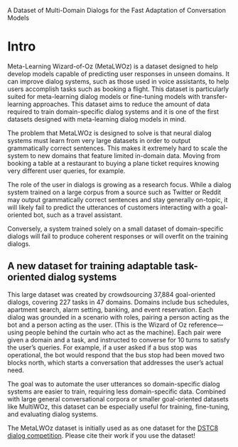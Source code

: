 A Dataset of Multi-Domain Dialogs for the Fast Adaptation of Conversation Models

# Intro
Meta-Learning Wizard-of-Oz (MetaLWOz) is a dataset designed to help develop models capable of predicting user responses in unseen domains. It can improve dialog systems, such as those used in voice assistants, to help users accomplish tasks such as booking a flight. This dataset is particularly suited for meta-learning dialog models or fine-tuning models with transfer-learning approaches. This dataset aims to reduce the amount of data required to train domain-specific dialog systems and it is one of the first datasets designed with meta-learning dialog models in mind.

The problem that MetaLWOz is designed to solve is that neural dialog systems must learn from very large datasets in order to output grammatically correct sentences. This makes it extremely hard to scale the system to new domains that feature limited in-domain data. Moving from booking a table at a restaurant to buying a plane ticket requires knowing very different user queries, for example.

The role of the user in dialogs is growing as a research focus. While a dialog system trained on a large corpus from a source such as Twitter or Reddit may output grammatically correct sentences and stay generally on-topic, it will likely fail to predict the utterances of customers interacting with a goal-oriented bot, such as a travel assistant.

Conversely, a system trained solely on a small dataset of domain-specific dialogs will fail to produce coherent responses or will overfit on the training dialogs.

## A new dataset for training adaptable task-oriented dialog systems
This large dataset was created by crowdsourcing 37,884 goal-oriented dialogs, covering 227 tasks in 47 domains. Domains include bus schedules, apartment search, alarm setting, banking, and event reservation. Each dialog was grounded in a scenario with roles, pairing a person acting as the bot and a person acting as the user. (This is the Wizard of Oz reference—using people behind the curtain who act as the machine). Each pair were given a domain and a task, and instructed to converse for 10 turns to satisfy the user’s queries. For example, if a user asked if a bus stop was operational, the bot would respond that the bus stop had been moved two blocks north, which starts a conversation that addresses the user’s actual need.

The goal was to automate the user utterances so domain-specific dialog systems are easier to train, requiring less domain-specific data. Combined with large general conversational corpora or smaller goal-oriented datasets like MultiWOz, this dataset can be especially useful for training, fine-tuning, and evaluating dialog systems.

The MetaLWOz dataset is initially used as as one dataset for the [DSTC8 dialog competition](https://github.com/microsoft/dstc8-meta-dialog). Please cite their work if you use the dataset!
